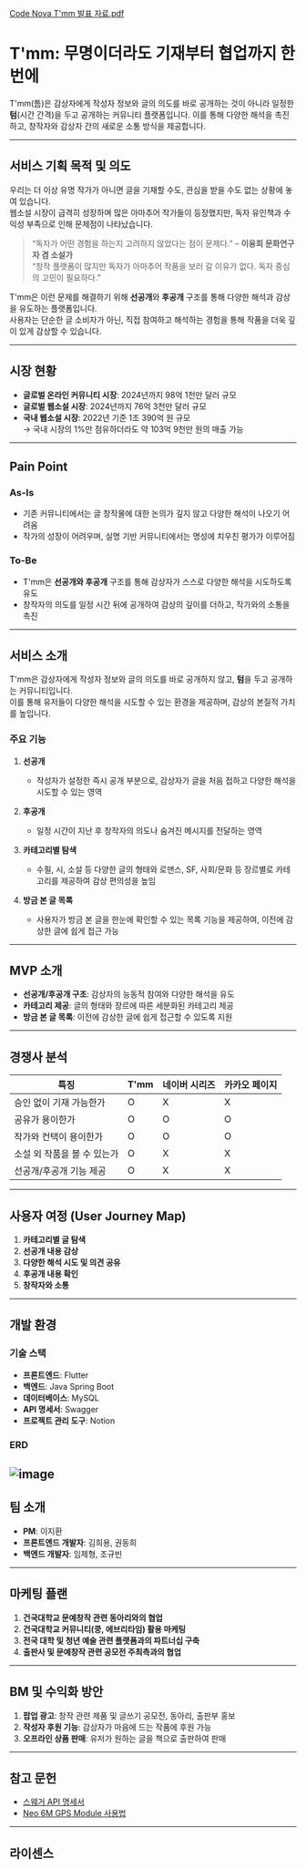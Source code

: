[Code Nova T'mm 발표 자료.pdf](https://github.com/user-attachments/files/18394504/Code.Nova.T.mm.pdf)
# T'mm: 무명이더라도 기재부터 협업까지 한 번에

T'mm(틈)은 감상자에게 작성자 정보와 글의 의도를 바로 공개하는 것이 아니라 일정한 **텀**(시간 간격)을 두고 공개하는 커뮤니티 플랫폼입니다. 이를 통해 다양한 해석을 촉진하고, 창작자와 감상자 간의 새로운 소통 방식을 제공합니다.

---

## 서비스 기획 목적 및 의도

우리는 더 이상 유명 작가가 아니면 글을 기재할 수도, 관심을 받을 수도 없는 상황에 놓여 있습니다.  
웹소설 시장이 급격히 성장하며 많은 아마추어 작가들이 등장했지만, 독자 유인책과 수익성 부족으로 인해 문제점이 나타났습니다.

> “독자가 어떤 경험을 하는지 고려하지 않았다는 점이 문제다.” – **이융희 문화연구자 겸 소설가**  
> “창작 플랫폼이 많지만 독자가 아마추어 작품을 보러 갈 이유가 없다. 독자 중심의 고민이 필요하다.”

T'mm은 이런 문제를 해결하기 위해 **선공개**와 **후공개** 구조를 통해 다양한 해석과 감상을 유도하는 플랫폼입니다.  
사용자는 단순한 글 소비자가 아닌, 직접 참여하고 해석하는 경험을 통해 작품을 더욱 깊이 있게 감상할 수 있습니다.

---

## 시장 현황

- **글로벌 온라인 커뮤니티 시장**: 2024년까지 98억 1천만 달러 규모  
- **글로벌 웹소설 시장**: 2024년까지 76억 3천만 달러 규모  
- **국내 웹소설 시장**: 2022년 기준 1조 390억 원 규모  
  → 국내 시장의 1%만 점유하더라도 약 103억 9천만 원의 매출 가능

---

## Pain Point

### As-Is
- 기존 커뮤니티에서는 글 창작물에 대한 논의가 깊지 않고 다양한 해석이 나오기 어려움  
- 작가의 성장이 어려우며, 실명 기반 커뮤니티에서는 명성에 치우친 평가가 이루어짐

### To-Be
- T'mm은 **선공개와 후공개** 구조를 통해 감상자가 스스로 다양한 해석을 시도하도록 유도  
- 창작자의 의도를 일정 시간 뒤에 공개하여 감상의 깊이를 더하고, 작가와의 소통을 촉진

---

## 서비스 소개

T'mm은 감상자에게 작성자 정보와 글의 의도를 바로 공개하지 않고, **텀**을 두고 공개하는 커뮤니티입니다.  
이를 통해 유저들이 다양한 해석을 시도할 수 있는 환경을 제공하며, 감상의 본질적 가치를 높입니다.

### 주요 기능

1. **선공개**
   - 작성자가 설정한 즉시 공개 부분으로, 감상자가 글을 처음 접하고 다양한 해석을 시도할 수 있는 영역

2. **후공개**
   - 일정 시간이 지난 후 창작자의 의도나 숨겨진 메시지를 전달하는 영역

3. **카테고리별 탐색**
   - 수필, 시, 소설 등 다양한 글의 형태와 로맨스, SF, 사회/문화 등 장르별로 카테고리를 제공하여 감상 편의성을 높임

4. **방금 본 글 목록**
   - 사용자가 방금 본 글을 한눈에 확인할 수 있는 목록 기능을 제공하여, 이전에 감상한 글에 쉽게 접근 가능

---

## MVP 소개

- **선공개/후공개 구조**: 감상자의 능동적 참여와 다양한 해석을 유도  
- **카테고리 제공**: 글의 형태와 장르에 따른 세분화된 카테고리 제공  
- **방금 본 글 목록**: 이전에 감상한 글에 쉽게 접근할 수 있도록 지원

---

## 경쟁사 분석

| 특징                  | T'mm | 네이버 시리즈 | 카카오 페이지 |
|-----------------------|------|---------------|---------------|
| 승인 없이 기재 가능한가   | O    | X             | X             |
| 공유가 용이한가          | O    | O             | O             |
| 작가와 컨택이 용이한가    | O    | O             | O             |
| 소설 외 작품을 볼 수 있는가 | O    | X             | X             |
| 선공개/후공개 기능 제공   | O    | X             | X             |

---

## 사용자 여정 (User Journey Map)

1. **카테고리별 글 탐색**  
2. **선공개 내용 감상**  
3. **다양한 해석 시도 및 의견 공유**  
4. **후공개 내용 확인**  
5. **창작자와 소통**

---

## 개발 환경

### 기술 스택
- **프론트엔드**: Flutter  
- **백엔드**: Java Spring Boot  
- **데이터베이스**: MySQL  
- **API 명세서**: Swagger  
- **프로젝트 관리 도구**: Notion

### ERD
![image](https://github.com/user-attachments/assets/6f3a8775-f8d9-4c53-9508-0243fef8e1ba)
---

## 팀 소개

- **PM**: 이지환  
- **프론트엔드 개발자**: 김희용, 권동희  
- **백엔드 개발자**: 임제형, 조규빈  

---

## 마케팅 플랜

1. **건국대학교 문예창작 관련 동아리와의 협업**  
2. **건국대학교 커뮤니티(쿵, 에브리타임) 활용 마케팅**  
3. **전국 대학 및 청년 예술 관련 플랫폼과의 파트너십 구축**  
4. **출판사 및 문예창작 관련 공모전 주최측과의 협업**

---

## BM 및 수익화 방안

1. **팝업 광고**: 창작 관련 제품 및 글쓰기 공모전, 동아리, 출판부 홍보  
2. **작성자 후원 기능**: 감상자가 마음에 드는 작품에 후원 가능  
3. **오프라인 상품 판매**: 유저가 원하는 글을 책으로 출판하여 판매

---

## 참고 문헌

- [스웨거 API 명세서](#)  
- [Neo 6M GPS Module 사용법](https://sparklers-the-makers.github.io)

---

## 라이센스

